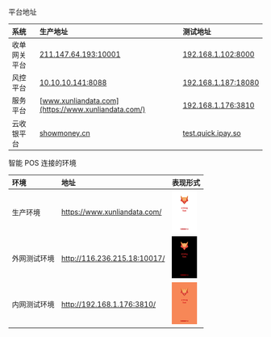 平台地址

系统|生产地址|测试地址
:--|:--|:--
收单网关平台|[211.147.64.193:10001](http://211.147.64.193:10001/switch)|[192.168.1.102:8000](http://192.168.1.102:8000/switch)
风控平台|[10.10.10.141:8088](http://10.10.10.141:8088/)|[192.168.1.187:18080](http://192.168.1.187:18080/)
服务平台|[www.xunliandata.com](https://www.xunliandata.com/)|[192.168.1.176:3810](http://192.168.1.176:3810/)
云收银平台|[showmoney.cn](https://showmoney.cn)|[test.quick.ipay.so](http://test.quick.ipay.so/)


智能 POS 连接的环境

| 环境 | 地址 | 表现形式 |
|:--|:--|:--|
| 生产环境 | https://www.xunliandata.com/ | ![](../img/address_3.png)|
| 外网测试环境 | http://116.236.215.18:10017/ | ![](../img/address_2.png) |
| 内网测试环境 | http://192.168.1.176:3810/ | ![](../img/address_1.png) |

